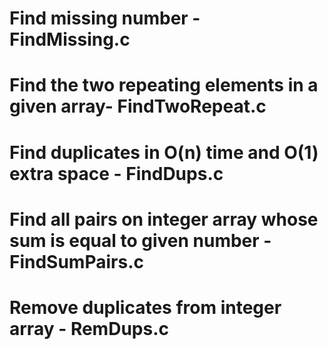 # Find missing number  - FindMissing.c
# Find the two repeating elements in a given array- FindTwoRepeat.c
# Find duplicates in O(n) time and O(1) extra space - FindDups.c
# Find all pairs on integer array whose sum is equal to given number - FindSumPairs.c
# Remove duplicates from integer array - RemDups.c
